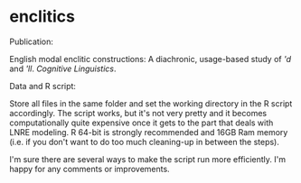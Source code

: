 # enclitics

Publication:

English modal enclitic constructions: A diachronic, usage-based study of _'d_ and _'ll_. _Cognitive Linguistics_.

Data and R script:

Store all files in the same folder and set the working directory in the R script accordingly. The script works, but it's not very pretty and it becomes computationally quite expensive once it gets to the part that deals with LNRE modeling. R 64-bit is strongly recommended and 16GB Ram memory (i.e. if you don't want to do too much cleaning-up in between the steps).

I'm sure there are several ways to make the script run more efficiently. I'm happy for any comments or improvements.
